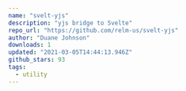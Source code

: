 ```yaml
---
name: "svelt-yjs"
description: "yjs bridge to Svelte"
repo_url: "https://github.com/relm-us/svelt-yjs"
author: "Duane Johnson"
downloads: 1
updated: "2021-03-05T14:44:13.946Z"
github_stars: 93
tags: 
  - utility
---
```

